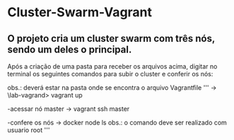 # Cluster-Swarm-Vagrant

## O projeto cria um cluster swarm com três nós, sendo um deles o principal.

Após a criação de uma pasta para receber os arquivos acima, digitar no terminal os seguintes comandos para subir o cluster e conferir os nós:

obs.: deverá estar na pasta onde se encontra o arquivo Vagrantfile
'''
-> \lab-vagrand> vagrant up

-acessar nó master
-> vagrant ssh master

-confere os nós
-> docker node ls
obs.: o comando deve ser realizado com usuario root
'''
